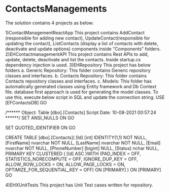 # ContactsManagements
 

The solution contains 4 projects as below:

1)ContactManagementReactApp 
This project contains AddContact (responsible for adding new contact), UpdateContact(responsible for updating the contact), ListContacts (display a list of contacts with delete, deactivate and update options) components inside "Components" folders.
2)EHContactmanagementAPI 
This project contains Rest APIs to add, update, delete, deactivate and list the contacts. Inside startup.cs dependency injection is used.
3)EHRepository 
This project has below folders a. Generic Repository: This folder contains Generic repository classes and interfaces. b. Contacts Repository: This folder contains Contacts repository classes and interfaces. c. Models: This folder has automatically generated classes using Entity framework and Db Context file. database first approach is used for generating the model classes. To use this, execute below script in SQL and update the connection string.
USE [EFContactsDB] GO

/****** Object: Table [dbo].[Contacts] Script Date: 10-08-2021 00:57:24 ******/ SET ANSI_NULLS ON GO

SET QUOTED_IDENTIFIER ON GO

CREATE TABLE [dbo].[Contacts]( [Id] [int] IDENTITY(1,1) NOT NULL, [FirstName] nvarchar NOT NULL, [LastName] nvarchar NOT NULL, [Email] nvarchar NOT NULL, [PhoneNumber] [bigint] NULL, [Status] nchar NULL, PRIMARY KEY CLUSTERED ( [Id] ASC )WITH (PAD_INDEX = OFF, STATISTICS_NORECOMPUTE = OFF, IGNORE_DUP_KEY = OFF, ALLOW_ROW_LOCKS = ON, ALLOW_PAGE_LOCKS = ON, OPTIMIZE_FOR_SEQUENTIAL_KEY = OFF) ON [PRIMARY] ) ON [PRIMARY] GO

4)EHXUnitTests 
This project has Unit Test cases written for repository.

